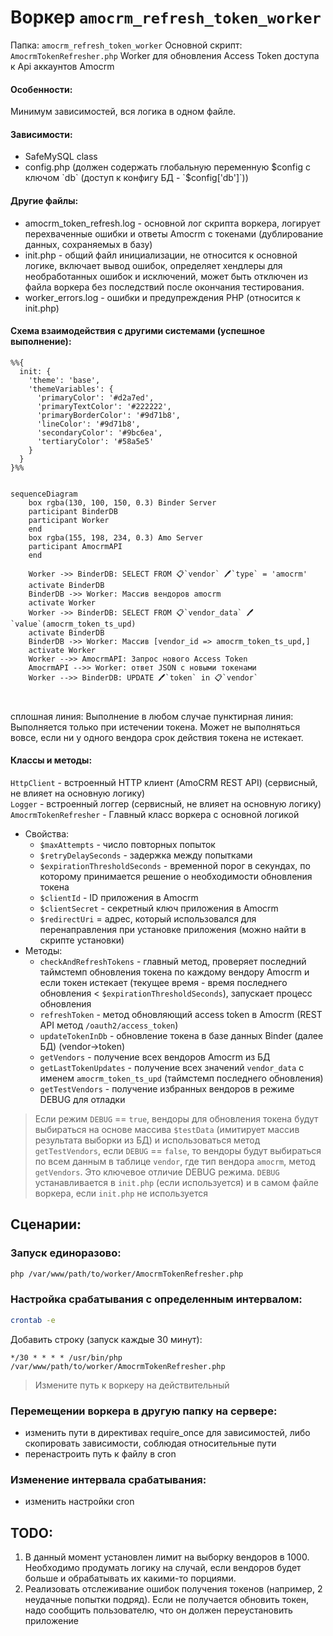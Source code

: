 # Воркер `amocrm_refresh_token_worker`

Папка: `amocrm_refresh_token_worker`
Основной скрипт: `AmocrmTokenRefresher.php`
Worker для обновления Access Token доступа к Api аккаунтов Amocrm

#### Особенности:
Минимум зависимостей, вся логика в одном файле.

#### Зависимости:
- SafeMySQL class
- config.php (должен содержать глобальную переменную $config c ключом `db` (доступ к конфигу БД - `$config['db']`))

#### Другие файлы:
- amocrm_token_refresh.log - основной лог скрипта воркера, логирует перехваченные ошибки и ответы Amocrm с токенами (дублирование данных, сохраняемых в базу)
- init.php - общий файл инициализации, не относится к основной логике, включает вывод ошибок, определяет хендлеры для необработанных ошибок и исключений, может быть отключен из файла воркера без последствий после окончания тестирования.
- worker_errors.log - ошибки и предупреждения PHP (относится к init.php)

#### Схема взаимодействия с другими системами (успешное выполнение):

```mermaid
%%{
  init: {
    'theme': 'base',
    'themeVariables': {
      'primaryColor': '#d2a7ed',
      'primaryTextColor': '#222222',
      'primaryBorderColor': '#9d71b8',
      'lineColor': '#9d71b8',
      'secondaryColor': '#9bc6ea',
      'tertiaryColor': '#58a5e5'
    }
  }
}%%


sequenceDiagram
    box rgba(130, 100, 150, 0.3) Binder Server
    participant BinderDB
    participant Worker
    end
    box rgba(155, 198, 234, 0.3) Amo Server
    participant AmocrmAPI
    end

    Worker ->> BinderDB: SELECT FROM 📋`vendor` 🖊️`type` = 'amocrm'
    activate BinderDB
    BinderDB ->> Worker: Массив вендоров amocrm
    activate Worker
    Worker ->> BinderDB: SELECT FROM 📋`vendor_data` 🖊️`value`(amocrm_token_ts_upd)
    activate BinderDB
    BinderDB ->> Worker: Массив [vendor_id => amocrm_token_ts_upd,]
    activate Worker
    Worker -->> AmocrmAPI: Запрос нового Access Token
    AmocrmAPI -->> Worker: ответ JSON с новыми токенами
    Worker -->> BinderDB: UPDATE 🖊️`token` in 📋`vendor`

    
```
сплошная линия: Выполнение в любом случае
пунктирная линия: Выполняется только при истечении токена. Может не выполняться вовсе, если ни у одного вендора срок действия токена не истекает.

#### Классы и методы:
`HttpClient` - встроенный HTTP клиент (AmoCRM REST API) (сервисный, не влияет на основную логику)\
`Logger` - встроенный логгер (сервисный, не влияет на основную логику)\
`AmocrmTokenRefresher` - Главный класс воркера с основной логикой
  - Свойства:
    - `$maxAttempts` - число повторных попыток
    - `$retryDelaySeconds` - задержка между попытками
    - `$expirationThresholdSeconds` - временной порог в секундах, по которому принимается решение о необходимости обновления токена
    - `$clientId` - ID приложения в Amocrm
    - `$clientSecret` - секретный ключ приложения в Amocrm
    - `$redirectUri` = адрес, который использовался для перенаправления при установке приложения (можно найти в скрипте установки)
  - Методы:
    - `checkAndRefreshTokens` - главный метод, проверяет последний таймстемп обновления токена по каждому вендору Amocrm и если токен истекает (текущее время - время последнего обновления < `$expirationThresholdSeconds`), запускает процесс обновления
    - `refreshToken` - метод обновляющий access token в Amocrm (REST API метод `/oauth2/access_token`)
    - `updateTokenInDb` - обновление токена в базе данных Binder (далее БД) (vendor->token)
    - `getVendors` - получение всех вендоров Amocrm из БД
    - `getLastTokenUpdates` - получение всех значений `vendor_data` с именем `amocrm_token_ts_upd` (таймстемп последнего обновления)
    - `getTestVendors` - получение избранных вендоров в режиме DEBUG для отладки

> Если режим `DEBUG` == `true`, вендоры для обновления токена будут выбираться на основе массива `$testData` (имитирует массив результата выборки из БД) и использоваться метод `getTestVendors`, если `DEBUG` == `false`, то вендоры будут выбираться по всем данным в таблице `vendor`, где тип вендора `amocrm`, метод `getVendors`. Это ключевое отличие DEBUG режима.
> `DEBUG` устанавливается в `init.php` (если используется) и в самом файле воркера, если `init.php` не используется

## Сценарии:

### Запуск единоразово:
```bash
php /var/www/path/to/worker/AmocrmTokenRefresher.php
```
### Настройка срабатывания с определенным интервалом:
```bash
crontab -e
```
Добавить строку (запуск каждые 30 минут):
```
*/30 * * * * /usr/bin/php /var/www/path/to/worker/AmocrmTokenRefresher.php
```
> Измените путь к воркеру на действительный

### Перемещении воркера в другую папку на сервере:
- изменить пути в директивах require_once для зависимостей, либо скопировать зависимости, соблюдая относительные пути
- перенастроить путь к файлу в cron

### Изменение интервала срабатывания:
- изменить настройки cron

## TODO:
1. В данный момент установлен лимит на выборку вендоров в 1000. Необходимо продумать логику на случай, если вендоров будет больше и обрабатывать их какими-то порциями.
2. Реализовать отслеживание ошибок получения токенов (например, 2 неудачные попытки подряд). Если не получается обновить токен, надо сообщить пользователю, что он должен переустановить приложение
